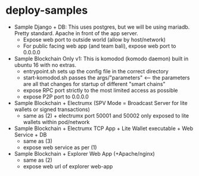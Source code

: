 # deploy-samples

- Sample Django + DB: This uses postgres, but we will be using mariadb. Pretty standard. Apache in front of the app server.
    - Expose web port to outside world (allow by host/network)
    - For public facing web app (and team bali), expose web port to 0.0.0.0
- Sample Blockchain Only v1: This is komodod (komodo daemon) built in ubuntu 16 with no extras.
    - entrypoint.sh sets up the config file in the correct directory
    - start-komodod.sh passes the args/"parameters" <-- the parameters are all that changes for startup of different "smart chains"
    - expose RPC port strictly to the most limited access as possible
    - expose P2P port to 0.0.0.0
- Sample Blockchain + Electrumx (SPV Mode = Broadcast Server for lite wallets or signed transactions)
    - same as (2) + electrumx port 50001 and 50002 only exposed to lite wallets within pod/network
- Sample Blockchain + Electrumx TCP App + Lite Wallet executable + Web Service + DB
    - same as (3)
    - expose web service as per (1)
- Sample Blockchain + Explorer Web App (+Apache/nginx)
    - same as (2)
    - expose web url of explorer web-app

